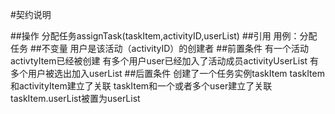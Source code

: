 #契约说明

##操作
分配任务assignTask(taskItem,activityID,userList)
##引用
用例：分配任务
##不变量
用户是该活动（activityID）的创建者
##前置条件
有一个活动activtyItem已经被创建
有多个用户user已经加入了活动成员activityUserList
有多个用户被选出加入userList
##后置条件
创建了一个任务实例taskItem
taskItem和activityItem建立了关联
taskItem和一个或者多个user建立了关联
taskItem.userList被置为userList

